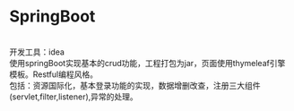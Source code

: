 # SpringBoot
<br/>开发工具：idea
<br/>使用springBoot实现基本的crud功能，工程打包为jar，页面使用thymeleaf引擎模板。Restful编程风格。
<br/>包括：资源国际化，基本登录功能的实现，数据增删改查，注册三大组件(servlet,filter,listener),异常的处理。
